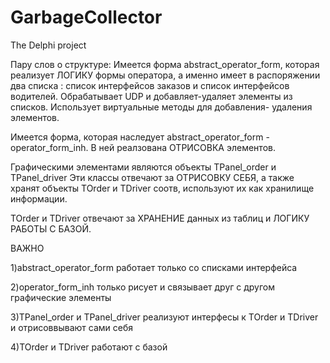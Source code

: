 # GarbageCollector
The Delphi project

Пару слов о структуре:
Имеется форма abstract_operator_form, которая реализует ЛОГИКУ формы оператора, а именно имеет в распоряжении два списка : список интерфейсов заказов и список интерфейсов водителей. Обрабатывает UDP и добавляет-удаляет элементы из списков. Использует виртуальные методы для добавления- удаления элементов.


Имеется форма, которая наследует abstract_operator_form - operator_form_inh. В ней реалзована ОТРИСОВКА элементов. 


Графическими элементами являются объекты TPanel_order и TPanel_driver Эти классы отвечают за ОТРИСОВКУ СЕБЯ, а также хранят объекты TOrder и TDriver соотв, используют их как хранилище информации.


TOrder и TDriver отвечают за ХРАНЕНИЕ данных из таблиц и ЛОГИКУ РАБОТЫ С БАЗОЙ.

ВАЖНО

1)abstract_operator_form работает только со списками интерфейса

2)operator_form_inh только рисует и связывает друг с другом графические элементы 

3)TPanel_order и TPanel_driver реализуют интерфесы к TOrder и TDriver и отрисоввывают сами себя

4)TOrder и TDriver работают с базой 
